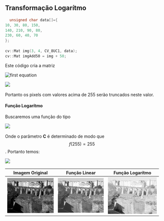 ## Transformação Logarítmo

```cpp
  unsigned char data[]={
10, 30, 80, 150,
140, 210, 90, 80,
230, 60, 40, 70
};

cv::Mat img(3, 4, CV_8UC1, data);
cv::Mat imgAdd50 = img + 50;
```

Este código cria a matriz 

![first equation](https://latex.codecogs.com/svg.image?img=\begin{pmatrix}10&30&80&150\\\\140&210&90&80\\\\230&60&40&70\end{pmatrix})

![](https://latex.codecogs.com/svg.image?imgAdd50=\begin{pmatrix}60&80&130&200\\\\190&255&140&130\\\\255&110&90&120\end{pmatrix}
)

Portanto os pixels com valores acima de 255 serão truncados neste valor.

#### Função Logarítmo
Buscaremos uma função do tipo 

![](https://latex.codecogs.com/svg.image?f(x)=C\times&space;log(1&plus;x))

Onde o parâmetro **C** é determinado de modo que $$f(255)=255$$. Portanto temos:

![](https://latex.codecogs.com/svg.image?C\times&space;log(1&plus;255)=255\Leftrightarrow&space;C=\frac{255}{log(256)})

Imagem Original          |  Função Linear  | Função Logarítmo 
:-------------------------:|:-------------------------:|:-------------------------:
<img src='imgOriginal.jpg' width='250'>   |  <img src='imgAdd50.jpg' width='250'> | <img src='imgLog.jpg' width='250'>

